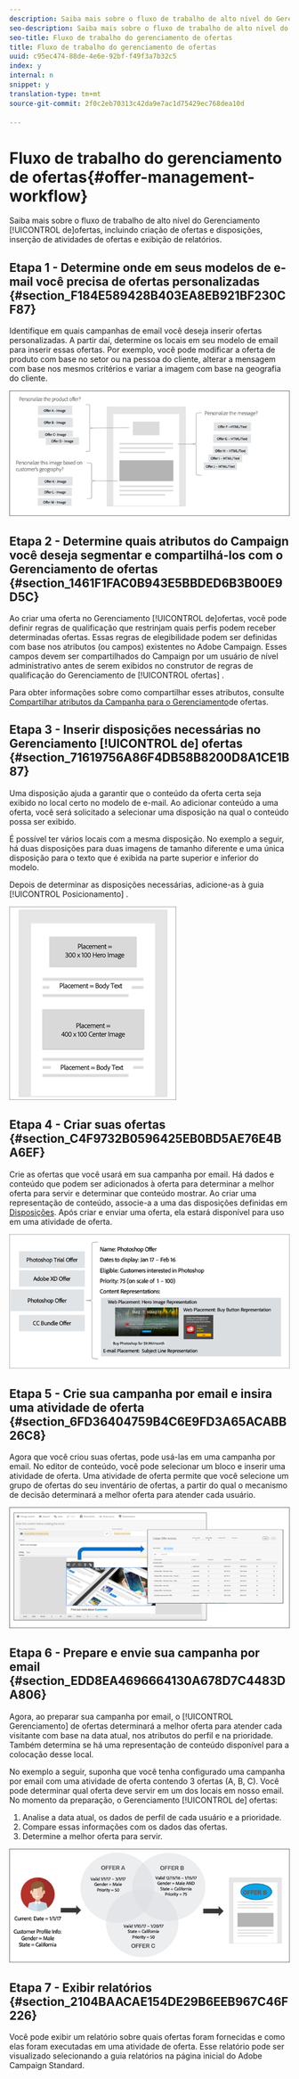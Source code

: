 ```yaml
---
description: Saiba mais sobre o fluxo de trabalho de alto nível do Gerenciamento de ofertas, incluindo criação de ofertas e disposições, inserção de atividades de ofertas e exibição de relatórios.
seo-description: Saiba mais sobre o fluxo de trabalho de alto nível do Gerenciamento de ofertas, incluindo criação de ofertas e disposições, inserção de atividades de ofertas e exibição de relatórios.
seo-title: Fluxo de trabalho do gerenciamento de ofertas
title: Fluxo de trabalho do gerenciamento de ofertas
uuid: c95ec474-88de-4e6e-92bf-f49f3a7b32c5
index: y
internal: n
snippet: y
translation-type: tm+mt
source-git-commit: 2f0c2eb70313c42da9e7ac1d75429ec768dea10d

---
```



# Fluxo de trabalho do gerenciamento de ofertas{#offer-management-workflow}

Saiba mais sobre o fluxo de trabalho de alto nível do Gerenciamento [!UICONTROL de]ofertas, incluindo criação de ofertas e disposições, inserção de atividades de ofertas e exibição de relatórios.

## Etapa 1 - Determine onde em seus modelos de e-mail você precisa de ofertas personalizadas {#section_F184E589428B403EA8EB921BF230CF87}

Identifique em quais campanhas de email você deseja inserir ofertas personalizadas. A partir daí, determine os locais em seu modelo de email para inserir essas ofertas. Por exemplo, você pode modificar a oferta de produto com base no setor ou na pessoa do cliente, alterar a mensagem com base nos mesmos critérios e variar a imagem com base na geografia do cliente.

![](assets/workflow1.png)

## Etapa 2 - Determine quais atributos do Campaign você deseja segmentar e compartilhá-los com o Gerenciamento de ofertas {#section_1461F1FAC0B943E5BBDED6B3B00E9D5C}

Ao criar uma oferta no Gerenciamento [!UICONTROL de]ofertas, você pode definir regras de qualificação que restrinjam quais perfis podem receber determinadas ofertas. Essas regras de elegibilidade podem ser definidas com base nos atributos (ou campos) existentes no Adobe Campaign. Esses campos devem ser compartilhados do Campaign por um usuário de nível administrativo antes de serem exibidos no construtor de regras de qualificação do Gerenciamento de [!UICONTROL ofertas] .

Para obter informações sobre como compartilhar esses atributos, consulte [Compartilhar atributos da Campanha para o Gerenciamento](campaign.md#task_4DFA9A20D7B04E1F9AFF4774D67B6EBC)de ofertas.

## Etapa 3 - Inserir disposições necessárias no Gerenciamento [!UICONTROL de] ofertas {#section_71619756A86F4DB58B8200D8A1CE1B87}

Uma disposição ajuda a garantir que o conteúdo da oferta certa seja exibido no local certo no modelo de e-mail. Ao adicionar conteúdo a uma oferta, você será solicitado a selecionar uma disposição na qual o conteúdo possa ser exibido.

É possível ter vários locais com a mesma disposição. No exemplo a seguir, há duas disposições para duas imagens de tamanho diferente e uma única disposição para o texto que é exibida na parte superior e inferior do modelo.

Depois de determinar as disposições necessárias, adicione-as à guia [!UICONTROL Posicionamento] .

![](assets/workflow2.png)

## Etapa 4 - Criar suas ofertas {#section_C4F9732B0596425EB0BD5AE76E4BA6EF}

Crie as ofertas que você usará em sua campanha por email. Há dados e conteúdo que podem ser adicionados à oferta para determinar a melhor oferta para servir e determinar que conteúdo mostrar. Ao criar uma representação de conteúdo, associe-a a uma das disposições definidas em [Disposições](placements.md). Após criar e enviar uma oferta, ela estará disponível para uso em uma atividade de oferta.

![](assets/workflow3.png)

## Etapa 5 - Crie sua campanha por email e insira uma atividade de oferta {#section_6FD36404759B4C6E9FD3A65ACABB26C8}

Agora que você criou suas ofertas, pode usá-las em uma campanha por email. No editor de conteúdo, você pode selecionar um bloco e inserir uma atividade de oferta. Uma atividade de oferta permite que você selecione um grupo de ofertas do seu inventário de ofertas, a partir do qual o mecanismo de decisão determinará a melhor oferta para atender cada usuário.

![](assets/workflow4.png)

## Etapa 6 - Prepare e envie sua campanha por email {#section_EDD8EA4696664130A678D7C4483DA806}

Agora, ao preparar sua campanha por email, o [!UICONTROL Gerenciamento] de ofertas determinará a melhor oferta para atender cada visitante com base na data atual, nos atributos do perfil e na prioridade. Também determina se há uma representação de conteúdo disponível para a colocação desse local.

No exemplo a seguir, suponha que você tenha configurado uma campanha por email com uma atividade de oferta contendo 3 ofertas (A, B, C). Você pode determinar qual oferta deve servir em um dos locais em nosso email. No momento da preparação, o Gerenciamento [!UICONTROL de] ofertas:

1. Analise a data atual, os dados de perfil de cada usuário e a prioridade.
1. Compare essas informações com os dados das ofertas.
1. Determine a melhor oferta para servir.

![](assets/workflow5.png)

## Etapa 7 - Exibir relatórios {#section_2104BAACAE154DE29B6EEB967C46F226}

Você pode exibir um relatório sobre quais ofertas foram fornecidas e como elas foram executadas em uma atividade de oferta. Esse relatório pode ser visualizado selecionando a guia relatórios na página inicial do Adobe Campaign Standard.
